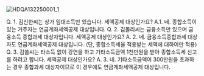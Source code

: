
![HDQA132250001_1](HDQA132250001_1.jpg)

Q. 1. 김신한씨는 상가 임대소득만 있습니다. 세액공제 대상인가요? A.1. 네. 종합소득이 있는 거주자는 연금계좌세액공제 대상입니다. Q. 2. 김몰리씨는 금융소득만 있으며 금융소득 종합과세 대상자입니다. 세액공제 대상인가요? A. 2. 네. 금융소득종합과세 대상자도 연금계좌세액공제 대상입니다. (단, 종합소득세율 적용받는 세액에 대하여만 적용) Q. 3. 김쏠씨는 타소득 없이 강연을 하고 기타소득금액 1천만원을 받아 종합소득세 신고를 하려고 합니다. 세액공제 대상인가요? A. 3. 네. 기타소득금액이 300만원을 초과하는 경우 종합과세 대상자이므로 이 경우에도 연금계좌세액공제 대상입니다.
